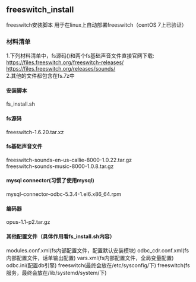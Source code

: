 ## freeswitch_install
freeswitch安装脚本 用于在linux上自动部署freeswitch（centOS 7上已验证）

### 材料清单
1.下列材料清单中，fs源码()和两个fs基础声音文件直接官网下载:  
https://files.freeswitch.org/freeswitch-releases/  
https://files.freeswitch.org/releases/sounds/  
2.其他的文件都包含在fs.7z中

#### 安装脚本
fs_install.sh 
#### fs源码
freeswitch-1.6.20.tar.xz
#### fs基础声音文件
freeswitch-sounds-en-us-callie-8000-1.0.22.tar.gz  
freeswitch-sounds-music-8000-1.0.8.tar.gz
#### mysql connector(习惯了使用mysql)
mysql-connector-odbc-5.3.4-1.el6.x86_64.rpm 
#### 编码器
opus-1.1-p2.tar.gz
#### 其他配置文件（具体作用看fs_install.sh内容）
modules.conf.xml(fs内部配置文件，配置默认安装模块)
odbc_cdr.conf.xml(fs内部配置文件，话单输出配置)
vars.xml(fs内部配置文件，全局变量配置)
odbc.ini(配置db引擎)
freeswitch(最终会放在/etc/sysconfig/下)
freeswitch(fs服务，最终会放在/lib/systemd/system/下)

